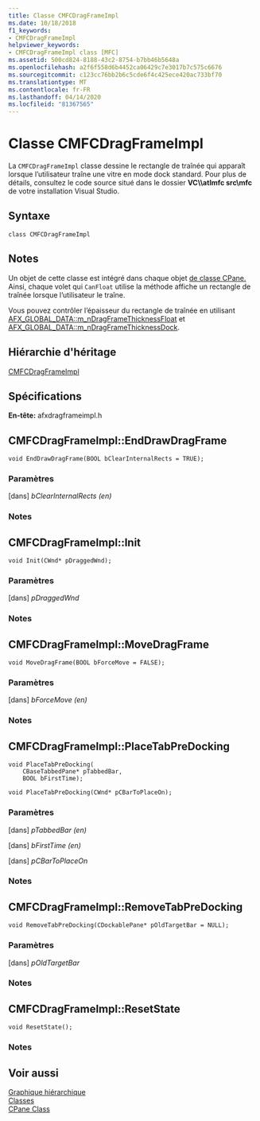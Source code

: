 ```yaml
---
title: Classe CMFCDragFrameImpl
ms.date: 10/18/2018
f1_keywords:
- CMFCDragFrameImpl
helpviewer_keywords:
- CMFCDragFrameImpl class [MFC]
ms.assetid: 500cd824-8188-43c2-8754-b7bb46b5648a
ms.openlocfilehash: a2f6f558d6b4452ca06429c7e3017b7c575c6676
ms.sourcegitcommit: c123cc76bb2b6c5cde6f4c425ece420ac733bf70
ms.translationtype: MT
ms.contentlocale: fr-FR
ms.lasthandoff: 04/14/2020
ms.locfileid: "81367565"
---
```

# <a name="cmfcdragframeimpl-class"></a>Classe CMFCDragFrameImpl

La `CMFCDragFrameImpl` classe dessine le rectangle de traînée qui apparaît lorsque l’utilisateur traîne une vitre en mode dock standard.
Pour plus de détails, consultez le code source situé dans le dossier **VC\\\\atlmfc src\\mfc** de votre installation Visual Studio.

## <a name="syntax"></a>Syntaxe

```
class CMFCDragFrameImpl
```

## <a name="remarks"></a>Notes

Un objet de cette classe est intégré dans chaque objet [de classe CPane.](../../mfc/reference/cpane-class.md) Ainsi, chaque volet qui `CanFloat` utilise la méthode affiche un rectangle de traînée lorsque l’utilisateur le traîne.

Vous pouvez contrôler l’épaisseur du rectangle de traînée en utilisant [AFX_GLOBAL_DATA::m_nDragFrameThicknessFloat](afx-global-data-structure.md#m_ndragframethicknessfloat) et [AFX_GLOBAL_DATA::m_nDragFrameThicknessDock](afx-global-data-structure.md#m_ndragframethicknessdock).

## <a name="inheritance-hierarchy"></a>Hiérarchie d'héritage

[CMFCDragFrameImpl](../../mfc/reference/cmfcdragframeimpl-class.md)

## <a name="requirements"></a>Spécifications

**En-tête:** afxdragframeimpl.h

## <a name="cmfcdragframeimplenddrawdragframe"></a><a name="enddrawdragframe"></a>CMFCDragFrameImpl::EndDrawDragFrame

```
void EndDrawDragFrame(BOOL bClearInternalRects = TRUE);
```

### <a name="parameters"></a>Paramètres

[dans] *bClearInternalRects (en)*<br/>

### <a name="remarks"></a>Notes

## <a name="cmfcdragframeimplinit"></a><a name="init"></a>CMFCDragFrameImpl::Init

```
void Init(CWnd* pDraggedWnd);
```

### <a name="parameters"></a>Paramètres

[dans] *pDraggedWnd*<br/>

### <a name="remarks"></a>Notes

## <a name="cmfcdragframeimplmovedragframe"></a><a name="movedragframe"></a>CMFCDragFrameImpl::MoveDragFrame

```
void MoveDragFrame(BOOL bForceMove = FALSE);
```

### <a name="parameters"></a>Paramètres

[dans] *bForceMove (en)*<br/>

### <a name="remarks"></a>Notes

## <a name="cmfcdragframeimplplacetabpredocking"></a><a name="placetabpredocking"></a>CMFCDragFrameImpl::PlaceTabPreDocking

```
void PlaceTabPreDocking(
    CBaseTabbedPane* pTabbedBar,
    BOOL bFirstTime);

void PlaceTabPreDocking(CWnd* pCBarToPlaceOn);
```

### <a name="parameters"></a>Paramètres

[dans] *pTabbedBar (en)*<br/>

[dans] *bFirstTime (en)*<br/>

[dans] *pCBarToPlaceOn*<br/>

### <a name="remarks"></a>Notes

## <a name="cmfcdragframeimplremovetabpredocking"></a><a name="removetabpredocking"></a>CMFCDragFrameImpl::RemoveTabPreDocking

```
void RemoveTabPreDocking(CDockablePane* pOldTargetBar = NULL);
```

### <a name="parameters"></a>Paramètres

[dans] *pOldTargetBar*<br/>

### <a name="remarks"></a>Notes

## <a name="cmfcdragframeimplresetstate"></a><a name="resetstate"></a>CMFCDragFrameImpl::ResetState

```
void ResetState();
```

### <a name="remarks"></a>Notes

## <a name="see-also"></a>Voir aussi

[Graphique hiérarchique](../../mfc/hierarchy-chart.md)<br/>
[Classes](../../mfc/reference/mfc-classes.md)<br/>
[CPane Class](../../mfc/reference/cpane-class.md)
